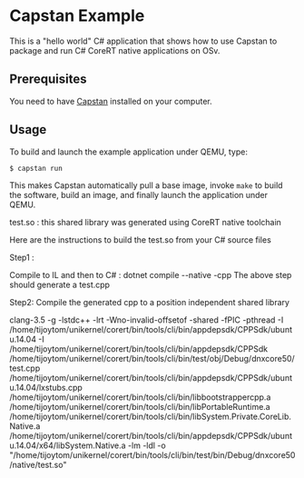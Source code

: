 # Capstan Example

This is a "hello world" C# application that shows how to use Capstan to
package and run  C# CoreRT native applications on OSv.

## Prerequisites

You need to have [Capstan](https://github.com/cloudius-systems/capstan)
installed on your computer.

## Usage

To build and launch the example application under QEMU, type:

```
$ capstan run
```

This makes Capstan automatically pull a base image, invoke ``make`` to
build the software, build an image, and finally launch the application
under QEMU.

test.so : this shared library was generated using CoreRT native toolchain 

Here are the instructions to build the test.so from your C# source files 

Step1 : 

Compile to  IL and then to C#  :  dotnet compile --native -cpp
The above step should generate a test.cpp 

Step2:
Compile the generated cpp to a position independent shared library


clang-3.5 -g -lstdc++ -lrt -Wno-invalid-offsetof -shared -fPIC -pthread 
 -I /home/tijoytom/unikernel/corert/bin/tools/cli/bin/appdepsdk/CPPSdk/ubuntu.14.04 
 -I /home/tijoytom/unikernel/corert/bin/tools/cli/bin/appdepsdk/CPPSdk 
 /home/tijoytom/unikernel/corert/bin/tools/cli/bin/test/obj/Debug/dnxcore50/test.cpp 
 /home/tijoytom/unikernel/corert/bin/tools/cli/bin/appdepsdk/CPPSdk/ubuntu.14.04/lxstubs.cpp 
 /home/tijoytom/unikernel/corert/bin/tools/cli/bin/libbootstrappercpp.a 
 /home/tijoytom/unikernel/corert/bin/tools/cli/bin/libPortableRuntime.a 
 /home/tijoytom/unikernel/corert/bin/tools/cli/bin/libSystem.Private.CoreLib.Native.a 
 /home/tijoytom/unikernel/corert/bin/tools/cli/bin/appdepsdk/CPPSdk/ubuntu.14.04/x64/libSystem.Native.a 
 -lm -ldl -o "/home/tijoytom/unikernel/corert/bin/tools/cli/bin/test/bin/Debug/dnxcore50/native/test.so"



